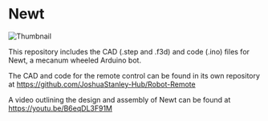 # Newt
![Thumbnail](https://github.com/user-attachments/assets/3c4f7a6d-ce69-4396-a6e7-3a7752866622)

This repository includes the CAD (.step and .f3d) and code (.ino) files for Newt, a mecanum wheeled Arduino bot.

The CAD and code for the remote control can be found in its own repository at https://github.com/JoshuaStanley-Hub/Robot-Remote

A video outlining the design and assembly of Newt can be found at https://youtu.be/B6eqDL3F91M
